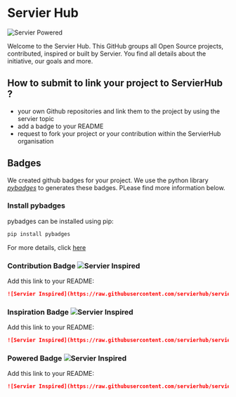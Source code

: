 # Servier Hub

![Servier Powered](https://raw.githubusercontent.com/servierhub/servierhub-charter/main/badges/powered.svg)

Welcome to the Servier Hub. This GitHub groups all Open Source projects, contributed, inspired or built by Servier.
You find all details about the initiative, our goals and more.

## How to submit to link your project to ServierHub ?

* your own Github repositories and link them to the project by using the servier topic
* add a badge to your README
* request to fork your project or your contribution within the ServierHub organisation

## Badges

We created github badges for your project. We use the python library [*pybadges*](https://github.com/google/pybadges)
to generates these badges. PLease find more information below.

### Install pybadges

pybadges can be installed using pip:

```bash
pip install pybadges
```

For more details, click [here](https://github.com/google/pybadges)

### Contribution Badge ![Servier Inspired](https://raw.githubusercontent.com/servierhub/servierhub-charter/main/badges/contributed.svg)

Add this link to your README:

```markdown
![Servier Inspired](https://raw.githubusercontent.com/servierhub/servierhub-charter/main/badges/contributed.svg)
```

### Inspiration Badge ![Servier Inspired](https://raw.githubusercontent.com/servierhub/servierhub-charter/main/badges/inspired.svg)

Add this link to your README:

```markdown
![Servier Inspired](https://raw.githubusercontent.com/servierhub/servierhub-charter/main/badges/inspired.svg)
```

### Powered Badge ![Servier Inspired](https://raw.githubusercontent.com/servierhub/servierhub-charter/main/badges/powered.svg)

Add this link to your README:

```markdown
![Servier Inspired](https://raw.githubusercontent.com/servierhub/servierhub-charter/main/badges/powered.svg)
```

